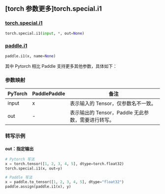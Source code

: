 ## [torch 参数更多]torch.special.i1

### [torch.special.i1](https://pytorch.org/docs/stable/special.html#torch.special.i1)

```python
torch.special.i1(input, *, out=None)
```

### [paddle.i1](https://www.paddlepaddle.org.cn/documentation/docs/zh/develop/api/paddle/i1_cn.html)

```python
paddle.i1(x, name=None)
```

其中 Pytorch 相比 Paddle 支持更多其他参数，具体如下：

### 参数映射

| PyTorch | PaddlePaddle | 备注                                               |
| ------- | ------------ | -------------------------------------------------- |
| input   | x            | 表示输入的 Tensor，仅参数名不一致。                |
| out     | -            | 表示输出的 Tensor，Paddle 无此参数，需要进行转写。 |

### 转写示例

#### out：指定输出

```python
# Pytorch 写法
x = torch.tensor([1, 2, 3, 4, 5], dtype=torch.float32)
torch.special.i1(x, out=y)

# Paddle 写法
x = paddle.to_tensor([1, 2, 3, 4, 5], dtype="float32")
paddle.assign(paddle.i1(x), y)
```
